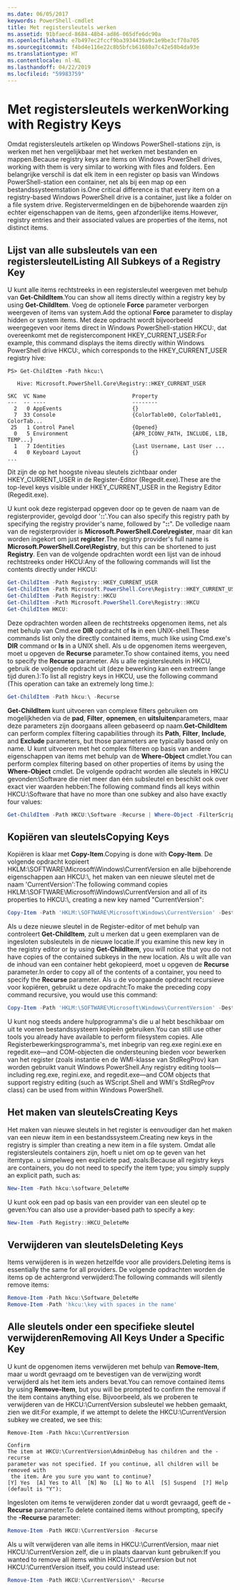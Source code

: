 ```yaml
---
ms.date: 06/05/2017
keywords: PowerShell-cmdlet
title: Met registersleutels werken
ms.assetid: 91bfaecd-8684-48b4-ad86-065dfe6dc90a
ms.openlocfilehash: e7b497ec2fccf9ba3934439a9c1e9be3cf70a705
ms.sourcegitcommit: f4bd4e116e22c8b5bfcb61680a7c42e58b4da93e
ms.translationtype: HT
ms.contentlocale: nl-NL
ms.lasthandoff: 04/22/2019
ms.locfileid: "59983759"
---
```

# <a name="working-with-registry-keys"></a><span data-ttu-id="75d06-103">Met registersleutels werken</span><span class="sxs-lookup"><span data-stu-id="75d06-103">Working with Registry Keys</span></span>

<span data-ttu-id="75d06-104">Omdat registersleutels artikelen op Windows PowerShell-stations zijn, is werken met hen vergelijkbaar met het werken met bestanden en mappen.</span><span class="sxs-lookup"><span data-stu-id="75d06-104">Because registry keys are items on Windows PowerShell drives, working with them is very similar to working with files and folders.</span></span> <span data-ttu-id="75d06-105">Een belangrijke verschil is dat elk item in een register op basis van Windows PowerShell-station een container, net als bij een map op een bestandssysteemstation is.</span><span class="sxs-lookup"><span data-stu-id="75d06-105">One critical difference is that every item on a registry-based Windows PowerShell drive is a container, just like a folder on a file system drive.</span></span> <span data-ttu-id="75d06-106">Registervermeldingen en de bijbehorende waarden zijn echter eigenschappen van de items, geen afzonderlijke items.</span><span class="sxs-lookup"><span data-stu-id="75d06-106">However, registry entries and their associated values are properties of the items, not distinct items.</span></span>

## <a name="listing-all-subkeys-of-a-registry-key"></a><span data-ttu-id="75d06-107">Lijst van alle subsleutels van een registersleutel</span><span class="sxs-lookup"><span data-stu-id="75d06-107">Listing All Subkeys of a Registry Key</span></span>

<span data-ttu-id="75d06-108">U kunt alle items rechtstreeks in een registersleutel weergeven met behulp van **Get-ChildItem**.</span><span class="sxs-lookup"><span data-stu-id="75d06-108">You can show all items directly within a registry key by using **Get-ChildItem**.</span></span> <span data-ttu-id="75d06-109">Voeg de optionele **Force** parameter verborgen weergeven of items van system.</span><span class="sxs-lookup"><span data-stu-id="75d06-109">Add the optional **Force** parameter to display hidden or system items.</span></span> <span data-ttu-id="75d06-110">Met deze opdracht wordt bijvoorbeeld weergegeven voor items direct in Windows PowerShell-station HKCU:, dat overeenkomt met de registercomponent HKEY_CURRENT_USER:</span><span class="sxs-lookup"><span data-stu-id="75d06-110">For example, this command displays the items directly within Windows PowerShell drive HKCU:, which corresponds to the HKEY_CURRENT_USER registry hive:</span></span>

```
PS> Get-ChildItem -Path hkcu:\

   Hive: Microsoft.PowerShell.Core\Registry::HKEY_CURRENT_USER

SKC  VC Name                           Property
---  -- ----                           --------
  2   0 AppEvents                      {}
  7  33 Console                        {ColorTable00, ColorTable01, ColorTab...
 25   1 Control Panel                  {Opened}
  0   5 Environment                    {APR_ICONV_PATH, INCLUDE, LIB, TEMP...}
  1   7 Identities                     {Last Username, Last User ...
  4   0 Keyboard Layout                {}
...
```

<span data-ttu-id="75d06-111">Dit zijn de op het hoogste niveau sleutels zichtbaar onder HKEY_CURRENT_USER in de Register-Editor (Regedit.exe).</span><span class="sxs-lookup"><span data-stu-id="75d06-111">These are the top-level keys visible under HKEY_CURRENT_USER in the Registry Editor (Regedit.exe).</span></span>

<span data-ttu-id="75d06-112">U kunt ook deze registerpad opgeven door op te geven de naam van de registerprovider, gevolgd door '**::**'.</span><span class="sxs-lookup"><span data-stu-id="75d06-112">You can also specify this registry path by specifying the registry provider's name, followed by "**::**".</span></span> <span data-ttu-id="75d06-113">De volledige naam van de registerprovider is **Microsoft.PowerShell.Core\\register**, maar dit kan worden ingekort om just **register**.</span><span class="sxs-lookup"><span data-stu-id="75d06-113">The registry provider's full name is **Microsoft.PowerShell.Core\\Registry**, but this can be shortened to just **Registry**.</span></span> <span data-ttu-id="75d06-114">Een van de volgende opdrachten wordt een lijst van de inhoud rechtstreeks onder HKCU:</span><span class="sxs-lookup"><span data-stu-id="75d06-114">Any of the following commands will list the contents directly under HKCU:</span></span>

```powershell
Get-ChildItem -Path Registry::HKEY_CURRENT_USER
Get-ChildItem -Path Microsoft.PowerShell.Core\Registry::HKEY_CURRENT_USER
Get-ChildItem -Path Registry::HKCU
Get-ChildItem -Path Microsoft.PowerShell.Core\Registry::HKCU
Get-ChildItem HKCU:
```

<span data-ttu-id="75d06-115">Deze opdrachten worden alleen de rechtstreeks opgenomen items, net als met behulp van Cmd.exe **DIR** opdracht of **ls** in een UNIX-shell.</span><span class="sxs-lookup"><span data-stu-id="75d06-115">These commands list only the directly contained items, much like using Cmd.exe's **DIR** command or **ls** in a UNIX shell.</span></span> <span data-ttu-id="75d06-116">Als u de opgenomen items weergeven, moet u opgeven de **Recurse** parameter.</span><span class="sxs-lookup"><span data-stu-id="75d06-116">To show contained items, you need to specify the **Recurse** parameter.</span></span> <span data-ttu-id="75d06-117">Als u alle registersleutels in HKCU, gebruik de volgende opdracht uit (deze bewerking kan een extreem lange tijd duren.):</span><span class="sxs-lookup"><span data-stu-id="75d06-117">To list all registry keys in HKCU, use the following command (This operation can take an extremely long time.):</span></span>

```powershell
Get-ChildItem -Path hkcu:\ -Recurse
```

<span data-ttu-id="75d06-118">**Get-ChildItem** kunt uitvoeren van complexe filters gebruiken om mogelijkheden via de **pad**, **Filter**, **opnemen**, en **uitsluiten**parameters, maar deze parameters zijn doorgaans alleen gebaseerd op naam.</span><span class="sxs-lookup"><span data-stu-id="75d06-118">**Get-ChildItem** can perform complex filtering capabilities through its **Path**, **Filter**, **Include**, and **Exclude** parameters, but those parameters are typically based only on name.</span></span> <span data-ttu-id="75d06-119">U kunt uitvoeren met het complex filteren op basis van andere eigenschappen van items met behulp van de **Where-Object** cmdlet.</span><span class="sxs-lookup"><span data-stu-id="75d06-119">You can perform complex filtering based on other properties of items by using the **Where-Object** cmdlet.</span></span> <span data-ttu-id="75d06-120">De volgende opdracht worden alle sleutels in HKCU gevonden:\\Software die niet meer dan één subsleutel en beschikt ook over exact vier waarden hebben:</span><span class="sxs-lookup"><span data-stu-id="75d06-120">The following command finds all keys within HKCU:\\Software that have no more than one subkey and also have exactly four values:</span></span>

```powershell
Get-ChildItem -Path HKCU:\Software -Recurse | Where-Object -FilterScript {($_.SubKeyCount -le 1) -and ($_.ValueCount -eq 4) }
```

## <a name="copying-keys"></a><span data-ttu-id="75d06-121">Kopiëren van sleutels</span><span class="sxs-lookup"><span data-stu-id="75d06-121">Copying Keys</span></span>

<span data-ttu-id="75d06-122">Kopiëren is klaar met **Copy-Item**.</span><span class="sxs-lookup"><span data-stu-id="75d06-122">Copying is done with **Copy-Item**.</span></span> <span data-ttu-id="75d06-123">De volgende opdracht kopieert HKLM:\\SOFTWARE\\Microsoft\\Windows\\CurrentVersion en alle bijbehorende eigenschappen aan HKCU:\\, het maken van een nieuwe sleutel met de naam 'CurrentVersion':</span><span class="sxs-lookup"><span data-stu-id="75d06-123">The following command copies HKLM:\\SOFTWARE\\Microsoft\\Windows\\CurrentVersion and all of its properties to HKCU:\\, creating a new key named "CurrentVersion":</span></span>

```powershell
Copy-Item -Path 'HKLM:\SOFTWARE\Microsoft\Windows\CurrentVersion' -Destination hkcu:
```

<span data-ttu-id="75d06-124">Als u deze nieuwe sleutel in de Register-editor of met behulp van controleert **Get-ChildItem**, zult u merken dat u geen exemplaren van de ingesloten subsleutels in de nieuwe locatie.</span><span class="sxs-lookup"><span data-stu-id="75d06-124">If you examine this new key in the registry editor or by using **Get-ChildItem**, you will notice that you do not have copies of the contained subkeys in the new location.</span></span> <span data-ttu-id="75d06-125">Als u wilt alle van de inhoud van een container hebt gekopieerd, moet u opgeven de **Recurse** parameter.</span><span class="sxs-lookup"><span data-stu-id="75d06-125">In order to copy all of the contents of a container, you need to specify the **Recurse** parameter.</span></span> <span data-ttu-id="75d06-126">Als u de voorgaande opdracht recursieve voor kopiëren, gebruikt u deze opdracht:</span><span class="sxs-lookup"><span data-stu-id="75d06-126">To make the preceding copy command recursive, you would use this command:</span></span>

```powershell
Copy-Item -Path 'HKLM:\SOFTWARE\Microsoft\Windows\CurrentVersion' -Destination hkcu: -Recurse
```

<span data-ttu-id="75d06-127">U kunt nog steeds andere hulpprogramma's die u al hebt beschikbaar om uit te voeren bestandssysteem kopieën gebruiken.</span><span class="sxs-lookup"><span data-stu-id="75d06-127">You can still use other tools you already have available to perform filesystem copies.</span></span> <span data-ttu-id="75d06-128">Alle Registerbewerkingsprogramma's, met inbegrip van reg.exe regini.exe en regedit.exe—and COM-objecten die ondersteuning bieden voor bewerken van het register (zoals instantie en de WMI-klasse van StdRegProv) kan worden gebruikt vanuit Windows PowerShell.</span><span class="sxs-lookup"><span data-stu-id="75d06-128">Any registry editing tools—including reg.exe, regini.exe, and regedit.exe—and COM objects that support registry editing (such as WScript.Shell and WMI's StdRegProv class) can be used from within Windows PowerShell.</span></span>

## <a name="creating-keys"></a><span data-ttu-id="75d06-129">Het maken van sleutels</span><span class="sxs-lookup"><span data-stu-id="75d06-129">Creating Keys</span></span>

<span data-ttu-id="75d06-130">Het maken van nieuwe sleutels in het register is eenvoudiger dan het maken van een nieuw item in een bestandssysteem.</span><span class="sxs-lookup"><span data-stu-id="75d06-130">Creating new keys in the registry is simpler than creating a new item in a file system.</span></span> <span data-ttu-id="75d06-131">Omdat alle registersleutels containers zijn, hoeft u niet om op te geven van het itemtype. u simpelweg een expliciete pad, zoals:</span><span class="sxs-lookup"><span data-stu-id="75d06-131">Because all registry keys are containers, you do not need to specify the item type; you simply supply an explicit path, such as:</span></span>

```powershell
New-Item -Path hkcu:\software_DeleteMe
```

<span data-ttu-id="75d06-132">U kunt ook een pad op basis van een provider van een sleutel op te geven:</span><span class="sxs-lookup"><span data-stu-id="75d06-132">You can also use a provider-based path to specify a key:</span></span>

```powershell
New-Item -Path Registry::HKCU_DeleteMe
```

## <a name="deleting-keys"></a><span data-ttu-id="75d06-133">Verwijderen van sleutels</span><span class="sxs-lookup"><span data-stu-id="75d06-133">Deleting Keys</span></span>

<span data-ttu-id="75d06-134">Items verwijderen is in wezen hetzelfde voor alle providers.</span><span class="sxs-lookup"><span data-stu-id="75d06-134">Deleting items is essentially the same for all providers.</span></span> <span data-ttu-id="75d06-135">De volgende opdrachten worden de items op de achtergrond verwijderd:</span><span class="sxs-lookup"><span data-stu-id="75d06-135">The following commands will silently remove items:</span></span>

```powershell
Remove-Item -Path hkcu:\Software_DeleteMe
Remove-Item -Path 'hkcu:\key with spaces in the name'
```

## <a name="removing-all-keys-under-a-specific-key"></a><span data-ttu-id="75d06-136">Alle sleutels onder een specifieke sleutel verwijderen</span><span class="sxs-lookup"><span data-stu-id="75d06-136">Removing All Keys Under a Specific Key</span></span>

<span data-ttu-id="75d06-137">U kunt de opgenomen items verwijderen met behulp van **Remove-Item**, maar u wordt gevraagd om te bevestigen van de verwijzing wordt verwijderd als het item iets anders bevat.</span><span class="sxs-lookup"><span data-stu-id="75d06-137">You can remove contained items by using **Remove-Item**, but you will be prompted to confirm the removal if the item contains anything else.</span></span> <span data-ttu-id="75d06-138">Bijvoorbeeld, als we proberen te verwijderen van de HKCU:\\CurrentVersion subsleutel we hebben gemaakt, zien we dit:</span><span class="sxs-lookup"><span data-stu-id="75d06-138">For example, if we attempt to delete the HKCU:\\CurrentVersion subkey we created, we see this:</span></span>

```
Remove-Item -Path hkcu:\CurrentVersion

Confirm
The item at HKCU:\CurrentVersion\AdminDebug has children and the -recurse
parameter was not specified. If you continue, all children will be removed with
 the item. Are you sure you want to continue?
[Y] Yes  [A] Yes to All  [N] No  [L] No to All  [S] Suspend  [?] Help
(default is "Y"):
```

<span data-ttu-id="75d06-139">Ingesloten om items te verwijderen zonder dat u wordt gevraagd, geeft de **-Recurse** parameter:</span><span class="sxs-lookup"><span data-stu-id="75d06-139">To delete contained items without prompting, specify the **-Recurse** parameter:</span></span>

```powershell
Remove-Item -Path HKCU:\CurrentVersion -Recurse
```

<span data-ttu-id="75d06-140">Als u wilt verwijderen van alle items in HKCU:\\CurrentVersion, maar niet HKCU:\\CurrentVersion zelf, die u in plaats daarvan kunt gebruiken:</span><span class="sxs-lookup"><span data-stu-id="75d06-140">If you wanted to remove all items within HKCU:\\CurrentVersion but not HKCU:\\CurrentVersion itself, you could instead use:</span></span>

```powershell
Remove-Item -Path HKCU:\CurrentVersion\* -Recurse
```